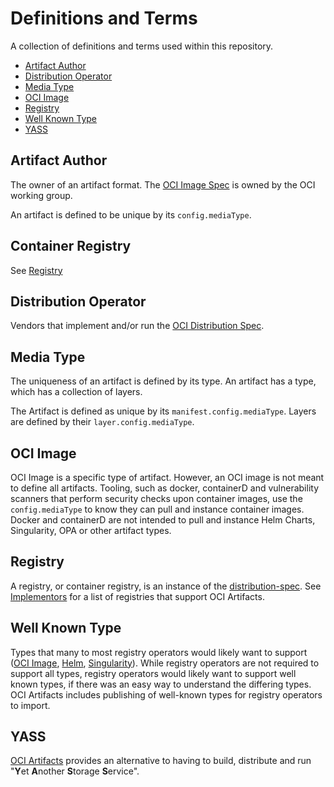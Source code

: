 # Definitions and Terms

A collection of definitions and terms used within this repository.

* [Artifact Author](#artifact-author)
* [Distribution Operator](#distribution-operator)
* [Media Type](#media-type)
* [OCI Image](#oci-image)
* [Registry](#registry)
* [Well Known Type](#well-known-type)
* [YASS](#yass)

## Artifact Author

The owner of an artifact format. The [OCI Image Spec](https://github.com/opencontainers/image-spec/) is owned by the OCI working group.

An artifact is defined to be unique by its `config.mediaType`.

## Container Registry

See [Registry](#registry)

## Distribution Operator

Vendors that implement and/or run the [OCI Distribution Spec](https://github.com/opencontainers/distribution-spec/).

## Media Type

The uniqueness of an artifact is defined by its type. An artifact has a type, which has a collection of layers.

The Artifact is defined as unique by its `manifest.config.mediaType`. Layers are defined by their `layer.config.mediaType`.

## OCI Image

OCI Image is a specific type of artifact. However, an OCI image is not meant to define all artifacts. Tooling, such as docker, containerD and vulnerability scanners that perform security checks upon container images, use the `config.mediaType` to know they can pull and instance container images. Docker and containerD are not intended to pull and instance Helm Charts, Singularity, OPA or other artifact types.

## Registry

A registry, or container registry, is an instance of the [distribution-spec]. See [Implementors][implementors] for a list of registries that support OCI Artifacts.

## Well Known Type

Types that many to most registry operators would likely want to support ([OCI Image][image-spec], [Helm][helm], [Singularity][singularity]). While registry operators are not required to support all types, registry operators would likely want to support well known types, if there was an easy way to understand the differing types. OCI Artifacts includes publishing of well-known types for registry operators to import.

## YASS

[OCI Artifacts][artifacts] provides an alternative to having to build, distribute and run "**Y**et **A**nother **S**torage **S**ervice".

[artifacts]:          https://github.com/opencontainers/artifacts
[helm]:               https://helm.sh
[implementors]:       implementors.md
[image-spec]:         https://github.com/opencontainers/image-spec/
[distribution-spec]:  https://github.com/opencontainers/distribution-spec/
[singularity]:        https://github.com/sylabs/singularity

